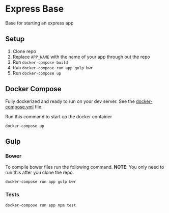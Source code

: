 # Express Base
Base for starting an express app

## Setup

1. Clone repo
2. Replace `APP_NAME` with the name of your app through out the repo
3. Run `docker-compose build`
4. Run `docker-compose run app gulp bwr`
5. Run `docker-compose up`

## Docker Compose
Fully dockerized and ready to run on your dev server. See the [docker-compose.yml](/docker-compose.yml) file.

Run this command to start up the docker container
```
docker-compose up
```

## Gulp

### Bower
To compile bower files run the following command. **NOTE**: You only need to run this after you clone the repo.
```
docker-compose run app gulp bwr
```

### Tests
```
docker-compose run app npm test
```
